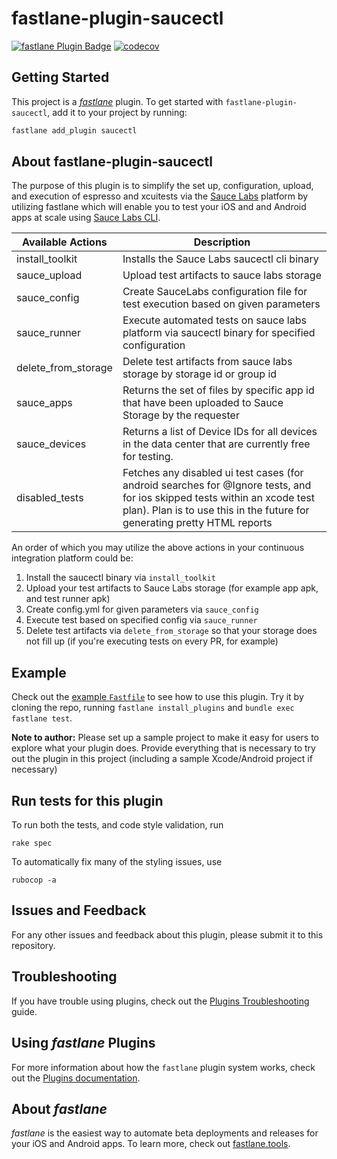 # fastlane-plugin-saucectl

[![fastlane Plugin Badge](https://rawcdn.githack.com/fastlane/fastlane/master/fastlane/assets/plugin-badge.svg)](https://rubygems.org/gems/fastlane-plugin-saucectl)
[![codecov](https://codecov.io/gh/ianrhamilton/fastlane-plugin-rsaucectl/branch/main/graph/badge.svg?token=NSVhqgYFYv)](https://codecov.io/gh/ianrhamilton/fastlane-plugin-saucectl)
## Getting Started

This project is a [_fastlane_](https://github.com/fastlane/fastlane) plugin. To get started with `fastlane-plugin-saucectl`, add it to your project by running:

```bash
fastlane add_plugin saucectl
```

## About fastlane-plugin-saucectl

The purpose of this plugin is to simplify the set up, configuration, upload, and execution of espresso and xcuitests via the [Sauce Labs](https://saucelabs.com/) platform by utilizing fastlane which will enable you to test your iOS and and Android apps at scale using [Sauce Labs CLI](https://docs.saucelabs.com/dev/cli/saucectl/).

| Available Actions   | Description |
|---------------------|-------------|
| install_toolkit     | Installs the Sauce Labs saucectl cli binary            |
| sauce_upload        | Upload test artifacts to sauce labs storage            | 
| sauce_config        | Create SauceLabs configuration file for test execution based on given parameters            |
| sauce_runner        | Execute automated tests on sauce labs platform via saucectl binary for specified configuration             | 
| delete_from_storage | Delete test artifacts from sauce labs storage by storage id or group id            |
| sauce_apps          | Returns the set of files by specific app id that have been uploaded to Sauce Storage by the requester             |
| sauce_devices       | Returns a list of Device IDs for all devices in the data center that are currently free for testing.            |
| disabled_tests      | Fetches any disabled ui test cases (for android searches for @Ignore tests, and for ios skipped tests within an xcode test plan). Plan is to use this in the future for generating pretty HTML reports             | 

An order of which you may utilize the above actions in your continuous integration platform could be:
1. Install the saucectl binary via `install_toolkit`
2. Upload your test artifacts to Sauce Labs storage (for example app apk, and test runner apk)
3. Create config.yml for given parameters via `sauce_config` 
4. Execute test based on specified config via `sauce_runner`
5. Delete test artifacts via `delete_from_storage` so that your storage does not fill up (if you're executing tests on every PR, for example)

## Example

Check out the [example `Fastfile`](fastlane/Fastfile) to see how to use this plugin. Try it by cloning the repo, running `fastlane install_plugins` and `bundle exec fastlane test`.

**Note to author:** Please set up a sample project to make it easy for users to explore what your plugin does. Provide everything that is necessary to try out the plugin in this project (including a sample Xcode/Android project if necessary)

## Run tests for this plugin

To run both the tests, and code style validation, run

```
rake spec
```

To automatically fix many of the styling issues, use
```
rubocop -a
```

## Issues and Feedback

For any other issues and feedback about this plugin, please submit it to this repository.

## Troubleshooting

If you have trouble using plugins, check out the [Plugins Troubleshooting](https://docs.fastlane.tools/plugins/plugins-troubleshooting/) guide.

## Using _fastlane_ Plugins

For more information about how the `fastlane` plugin system works, check out the [Plugins documentation](https://docs.fastlane.tools/plugins/create-plugin/).

## About _fastlane_

_fastlane_ is the easiest way to automate beta deployments and releases for your iOS and Android apps. To learn more, check out [fastlane.tools](https://fastlane.tools).
